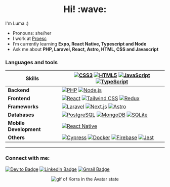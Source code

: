    
<h1 align='center'> Hi! :wave:</h1>
<p>
I'm Luma :)
</p>

- Pronouns: she/her
- I work at [Proesc](https://www.proesc.com/)
- I’m currently learning **Expo, React Native, Typescript and Node**
- Ask me about **PHP, Laravel, React, Astro, HTML, CSS and Javascript**

<h3>Languages and tools</h3>


| **Skills**           | [![CSS3](https://img.shields.io/badge/-CSS3-1572B6?style=flat-square&logo=css3&logoColor=white&link=https://www.w3schools.com/css/)](https://www.w3schools.com/css/) [![HTML5](https://img.shields.io/badge/-HTML5-E34F26?style=flat-square&logo=html5&logoColor=white&link=https://www.w3.org/html/)](https://www.w3.org/html/) [![JavaScript](https://img.shields.io/badge/-JavaScript-F7DF1E?style=flat-square&logo=javascript&logoColor=black&link=https://developer.mozilla.org/en-US/docs/Web/JavaScript)](https://developer.mozilla.org/en-US/docs/Web/JavaScript) [![TypeScript](https://img.shields.io/badge/-TypeScript-3178C6?style=flat-square&logo=typescript&logoColor=white&link=https://www.typescriptlang.org/)](https://www.typescriptlang.org/) |
|----------------------|------------------------------------------------------------------------------------------------------------------------------------------------------------------------------------------------------------------------------------------------------------------------------------------------------------------------------------------------------------------------------------------------------------------------------------------------------------------------------------------------------------------------------------------------------------------------------------------|
| **Backend**          | [![PHP](https://img.shields.io/badge/-PHP-777BB4?style=flat-square&logo=php&logoColor=white&link=https://www.php.net)](https://www.php.net)                                   [![Node.js](https://img.shields.io/badge/-Node.js-339933?style=flat-square&logo=node.js&logoColor=white&link=https://nodejs.org)](https://nodejs.org)                                                                                                                                                                                                                                                                                                       |
| **Frontend**         | [![React](https://img.shields.io/badge/-React-61DAFB?style=flat-square&logo=react&logoColor=black&link=https://reactjs.org/)](https://reactjs.org/)  [![Tailwind CSS](https://img.shields.io/badge/-Tailwind_CSS-38B2AC?style=flat-square&logo=tailwind-css&logoColor=white&link=https://tailwindcss.com/)](https://tailwindcss.com/)          [![Redux](https://img.shields.io/badge/-Redux-764ABC?style=flat-square&logo=redux&logoColor=white&link=https://redux.js.org)](https://redux.js.org)                                                                                      |
| **Frameworks**       |  [![Laravel](https://img.shields.io/badge/-Laravel-FF2D20?style=flat-square&logo=laravel&logoColor=white&link=https://laravel.com/)](https://laravel.com/) [![Next.js](https://img.shields.io/badge/-Next.js-000000?style=flat-square&logo=next.js&logoColor=white&link=https://nextjs.org/)](https://nextjs.org/) [![Astro](https://img.shields.io/badge/-Astro-FF5D01?style=flat-square&logo=astro&logoColor=white&link=https://astro.build/)](https://astro.build/)                                                                                           |
| **Databases**        | [![PostgreSQL](https://img.shields.io/badge/-PostgreSQL-4169E1?style=flat-square&logo=postgresql&logoColor=white&link=https://www.postgresql.org)](https://www.postgresql.org) [![MongoDB](https://img.shields.io/badge/-MongoDB-47A248?style=flat-square&logo=mongodb&logoColor=white&link=https://www.mongodb.com/)](https://www.mongodb.com/)  [![SQLite](https://img.shields.io/badge/-SQLite-003B57?style=flat-square&logo=sqlite&logoColor=white&link=https://www.sqlite.org/)](https://www.sqlite.org/) |
| **Mobile Development** | [![React Native](https://img.shields.io/badge/-React_Native-61DAFB?style=flat-square&logo=react&logoColor=black&link=https://reactnative.dev/)](https://reactnative.dev/)                                                                                                                                                                                                                                                                                                                                                                                                             |
| **Others**           | [![Cypress](https://img.shields.io/badge/-Cypress-17202C?style=flat-square&logo=cypress&logoColor=white&link=https://www.cypress.io)](https://www.cypress.io) [![Docker](https://img.shields.io/badge/-Docker-2496ED?style=flat-square&logo=docker&logoColor=white&link=https://www.docker.com/)](https://www.docker.com/) [![Firebase](https://img.shields.io/badge/-Firebase-FFCA28?style=flat-square&logo=firebase&logoColor=white&link=https://firebase.google.com/)](https://firebase.google.com/) [![Jest](https://img.shields.io/badge/-Jest-C21325?style=flat-square&logo=jest&logoColor=white&link=https://jestjs.io)](https://jestjs.io) |

<hr>
<h3 align="left">Connect with me:</h3>

[![Dev.to Badge](https://img.shields.io/badge/-@lumamontes-03a57a?style=flat-square&labelColor=000000&logo=dev.to&logoColor=white&link=https://dev.to/lumamontes/)](https://dev.to/lumamontes/) [![Linkedin Badge](https://img.shields.io/badge/-lumamontes-blue?style=flat-square&logo=Linkedin&logoColor=white&link=https://www.linkedin.com/in/lumamontes/)](https://www.linkedin.com/in/lumamontes/) 
[![Gmail Badge](https://img.shields.io/badge/-lumagoesmontes@gmail.com-c14438?style=flat-square&logo=Gmail&logoColor=white&link=mailto:lumagoesmontes@gmail.com)](mailto:lumagoesmontes@gmail.com)

<p align="center">
  <img src="https://github.com/lumamontes/lumamontes/assets/60052718/3768172b-e479-44f1-ac4a-062c6d87e4d4.gif" alt="gif of Korra in the Avatar state"/>
</p>
